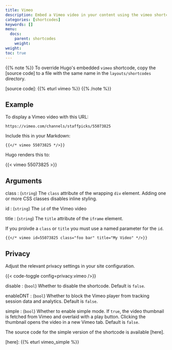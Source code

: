 ```yaml
---
title: Vimeo
description: Embed a Vimeo video in your content using the vimeo shortcode.
categories: [shortcodes]
keywords: []
menu:
  docs:
    parent: shortcodes
    weight:
weight:
toc: true
---
```


{{% note %}}
To override Hugo's embedded `vimeo` shortcode, copy the [source code] to a file with the same name in the `layouts/shortcodes` directory.

[source code]: {{% eturl vimeo %}}
{{% /note %}}

## Example

To display a Vimeo video with this URL:

```text
https://vimeo.com/channels/staffpicks/55073825
```

Include this in your Markdown:

```text
{{</* vimeo 55073825 */>}}
```

Hugo renders this to:

{{< vimeo 55073825 >}}

## Arguments

class
: (`string`) The `class` attribute of the wrapping `div` element. Adding one or more CSS classes disables inline styling.

id
: (`string`) The `id` of the Vimeo video

title
: (`string`) The `title` attribute of the `iframe` element.

If you proivde a `class` or `title` you must use a named parameter for the `id`.

```text
{{</* vimeo id=55073825 class="foo bar" title="My Video" */>}}
```

## Privacy

Adjust the relevant privacy settings in your site configuration.

{{< code-toggle config=privacy.vimeo />}}

disable
: (`bool`) Whether to disable the shortcode. Default is `false`.

enableDNT
: (`bool`) Whether to block the Vimeo player from tracking session data and analytics. Default is `false`.

simple
: (`bool`) Whether to enable simple mode. If `true`, the video thumbnail is fetched from Vimeo and overlaid with a play button. Clicking the thumbnail opens the video in a new Vimeo tab. Default is `false`.

The source code for the simple version of the shortcode is available [here].

[here]: {{% eturl vimeo_simple %}}
